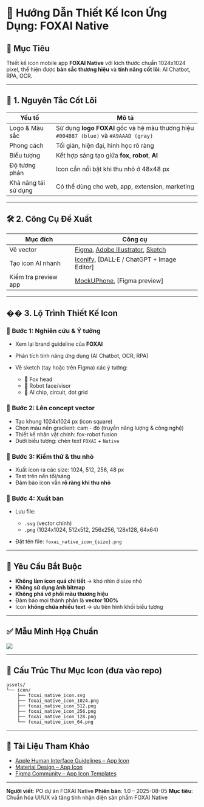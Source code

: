 # 🎨 Hướng Dẫn Thiết Kế Icon Ứng Dụng: FOXAI Native

## 🧭 Mục Tiêu

Thiết kế icon mobile app **FOXAI Native** với kích thước chuẩn 1024x1024 pixel, thể hiện được **bản sắc thương hiệu** và **tính năng cốt lõi**: AI Chatbot, RPA, OCR.

---

## 🧱️ 1. Nguyên Tắc Cốt Lõi

| Yếu tố               | Mô tả                                                                                 |
| -------------------- | ------------------------------------------------------------------------------------- |
| Logo & Màu sắc       | Sử dụng **logo FOXAI** gốc và hệ màu thương hiệu `#004B87 (blue)` và `#A9AAAD (gray)` |
| Phong cách           | Tối giản, hiện đại, hình học rõ ràng                                                  |
| Biểu tượng           | Kết hợp sáng tạo giữa **fox**, **robot**, **AI**                                      |
| Độ tương phản        | Icon cần nổi bật khi thu nhỏ ở 48x48 px                                               |
| Khả năng tái sử dụng | Có thể dùng cho web, app, extension, marketing                                        |

---

## 🛠️ 2. Công Cụ Đề Xuất

| Mục đích             | Công cụ                                                                                                      |
| -------------------- | ------------------------------------------------------------------------------------------------------------ |
| Vẽ vector            | [Figma](https://figma.com), [Adobe Illustrator](https://adobe.com/illustrator), [Sketch](https://sketch.com) |
| Tạo icon AI nhanh    | [Iconify](https://iconify.design), \[DALL·E / ChatGPT + Image Editor]                                        |
| Kiểm tra preview app | [MockUPhone](https://mockuphone.com), \[Figma preview]                                                       |

---

## �� 3. Lộ Trình Thiết Kế Icon

### 🔹 Bước 1: Nghiên cứu & Ý tưởng

* Xem lại brand guideline của **FOXAI**
* Phân tích tính năng ứng dụng (AI Chatbot, OCR, RPA)
* Vẽ sketch (tay hoặc trên Figma) các ý tưởng:

  * 🦧 Fox head
  * 🤖 Robot face/visor
  * 🧠 AI chip, circuit, dot grid

### 🔹 Bước 2: Lên concept vector

* Tạo khung 1024x1024 px (icon square)
* Chọn màu nền gradient: cam - đỏ (truyền năng lượng & công nghệ)
* Thiết kế nhân vật chính: fox-robot fusion
* Dưới biểu tượng: chèn text `FOXAI` + `Native`

### 🔹 Bước 3: Kiểm thử & thu nhỏ

* Xuất icon ra các size: 1024, 512, 256, 48 px
* Test trên nền tối/sáng
* Đảm bảo icon vẫn **rõ ràng khi thu nhỏ**

### 🔹 Bước 4: Xuất bản

* Lưu file:

  * `.svg` (vector chính)
  * `.png` (1024x1024, 512x512, 256x256, 128x128, 64x64)
* Đặt tên file: `foxai_native_icon_{size}.png`

---

## 🚫 Yêu Cầu Bắt Buộc

* **Không làm icon quá chi tiết** → khó nhìn ở size nhỏ
* **Không sử dụng ảnh bitmap**
* **Không phá vỡ phối màu thương hiệu**
* Đảm bảo mọi thành phần là **vector 100%**
* Icon **không chứa nhiều text** → ưu tiên hình khối biểu tượng

---

## ✅ Mẫu Minh Họạ Chuẩn

![](./assets/foxai_native_icon_1024.png)

---

## 📁 Cấu Trúc Thư Mục Icon (đưa vào repo)

```
assets/
└── icon/
    ├── foxai_native_icon.svg
    ├── foxai_native_icon_1024.png
    ├── foxai_native_icon_512.png
    ├── foxai_native_icon_256.png
    ├── foxai_native_icon_128.png
    └── foxai_native_icon_64.png
```

---

## 📌 Tài Liệu Tham Khảo

* [Apple Human Interface Guidelines – App Icon](https://developer.apple.com/design/human-interface-guidelines)
* [Material Design – App Icon](https://m3.material.io/foundations/app-icons/overview)
* [Figma Community – App Icon Templates](https://www.figma.com/community)

---

**Người viết**: PO dự án FOXAI Native
**Phiên bản**: 1.0 – 2025-08-05
**Mục tiêu**: Chuẩn hóa UI/UX và tăng tính nhận diện sản phẩm FOXAI Native
